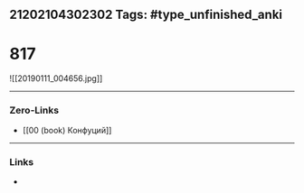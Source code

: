 21202104302302
Tags: #type_unfinished_anki 
---
# 817

![[20190111_004656.jpg]]

---
### Zero-Links
- [[00 (book) Конфуций]]
---
### Links
-